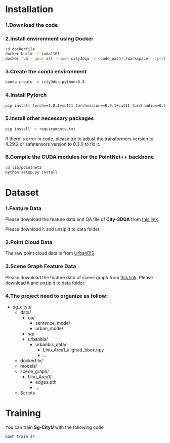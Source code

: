 # **Installation**

### 1.Download the code

### 2.Install environment using Docker

```bash
cd dockerfile
docker build -t cuda1101 .
docker run --gpus all --name city3dqa -v <code_path>:/workspace --ipc=host -it cuda1101 /bin/bash
```

### 3.Create the conda environment

```bash
conda create -n city3dqa python=3.8
```

### 4.Install Pytorch

```bash
pip install torch==1.8.1+cu111 torchvision==0.9.1+cu111 torchaudio==0.8.1 -f https://download.pytorch.org/whl/torch_stable.html
```

### 5.Install other necessary packages

```bash
pip install -r requirements.txt
```

If there is error in code, please try to adjust the transformers version to 4.29.2 or safetensors version to 0.3.0 to fix it.

### 6.Compile the CUDA modules for the PointNet++ backbone

```bash
cd lib/pointnet2
python setup.py install
```

# Dataset

### 1.Feature Data

Please download the feature data and QA file of **City-3DQA** from [this link](https://www.dropbox.com/scl/fo/7moaqwqrqmve0qa9eo3l9/AOgxzhPHtMvLkzhGEJCHf_8?rlkey=yltlnnhev1zmzq08n0s0hpp8d&st=slotsnob&dl=0).

Please download it and unzip it to data folder.

### 2.Point Cloud Data

The raw point cloud data is from [UrbanBIS](https://vcc.tech/UrbanBIS).

### 3.Scene Graph Feature Data

Please download the feature data of scene graph from [this link](https://www.dropbox.com/scl/fo/7moaqwqrqmve0qa9eo3l9/AOgxzhPHtMvLkzhGEJCHf_8?rlkey=yltlnnhev1zmzq08n0s0hpp8d&st=slotsnob&dl=0).
Please download it and unzip it to data folder.

### 4.The project need to organize as follow:

- sg_cityu/
    - data/
        - qa/
            - sentence_mode/
            - urban_mode/
        - sg/
        - urbanbis/
            - urbanbis_data/
                - Lihu_Area1_aligned_bbox.npy
                - …
    - dockerfile/
    - models/
    - scene_graph/
        - Lihu_Area1/
            - edges.pth
            - …
    - Scripts

# Training

You can train **Sg-CityU** with the following code

```bash
bash train.sh
```
